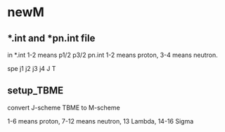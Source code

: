 # newM

## *.int and *pn.int file
in *.int 1-2 means p1/2 p3/2
pn.int 1-2 means proton, 3-4 means neutron.

spe
j1 j2 j3 j4 J T

## setup_TBME 
convert J-scheme TBME to M-scheme

1-6 means proton, 7-12 means neutron, 13 Lambda, 14-16 Sigma

